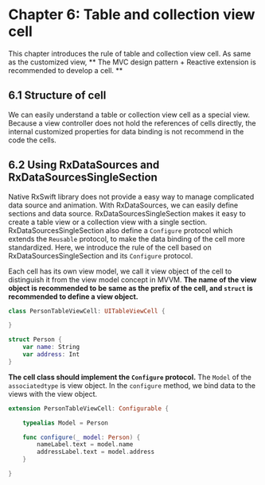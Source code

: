 # Chapter 6: Table and collection view cell

This chapter introduces the rule of table and collection view cell.
As same as the customized view, ** The MVC design pattern + Reactive extension is recommended to develop a cell. **

## 6.1 Structure of cell

We can easily understand a table or collection view cell as a special view.
Because a view controller does not hold the references of cells directly, the internal customized properties for data binding is not recommend in the code the cells.

## 6.2 Using RxDataSources and RxDataSourcesSingleSection

Native RxSwift library does not provide a easy way to manage complicated data source and animation.
With RxDataSources, we can easily define sections and data source.
RxDataSourcesSingleSection makes it easy to create a table view or a collection view with a single section.
RxDataSourcesSingleSection also define a `Configure` protocol which extends the `Reusable` protocol, to make the data binding of the cell more standardized.
Here, we introduce the rule of the cell based on RxDataSourcesSingleSection and its `Configure` protocol.

Each cell has its own view model, we call it view object of the cell to distinguish it from the view model concept in MVVM.
**The name of the view object is recommended to be same as the prefix of the cell, and `struct` is recommended to define a view object.**

```swift
class PersonTableViewCell: UITableViewCell {

}

struct Person {
    var name: String
    var address: Int
}
```

**The cell class should implement the `Configure` protocol.**
The `Model` of the `associatedtype` is view object.
In the `configure` method, we bind data to the views with the view object.

```swift
extension PersonTableViewCell: Configurable {

    typealias Model = Person

    func configure(_ model: Person) {
        nameLabel.text = model.name
        addressLabel.text = model.address
    }

}
```
